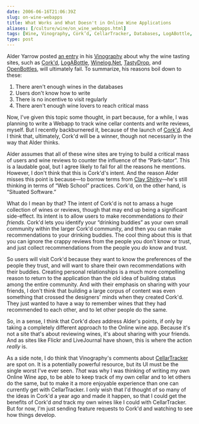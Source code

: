 ```yaml
--- 
date: 2006-06-16T21:06:39Z
slug: on-wine-webapps
title: What Works and What Doesn't in Online Wine Applications
aliases: [/culture/wine/on_wine_webapps.html]
tags: [Wine, Vinography, Cork’d, CellarTracker, Databases, LogABottle, Winelog, TastyDrop, OpenBottles]
type: post
---
```


Alder Yarrow posted [an entry] in his [Vinography] about why the wine tasting
sites, such as [Cork'd], [LogABottle], [Winelog.Net], [TastyDrop], and
[OpenBottles], will ultimately fail. To summarize, his reasons boil down to
these:

1.  There aren't enough wines in the databases
2.  Users don't know how to write
3.  There is no incentive to visit regularly
4.  There aren't enough wine lovers to reach critical mass

Now, I've given this topic some thought, in part because, for a while, I was
planning to write a Webapp to track wine cellar contents and write reviews,
myself. But I recently backburnered it, because of the launch of [Cork'd]. And I
think that, ultimately, Cork'd will be a winner, though not necessarily in the
way that Alder thinks.

Alder assumes that all of these wine sites are trying to build a critical mass
of users and wine reviews to counter the influence of the “Park-tator”. This is
a laudable goal, but I agree likely to fail for all the reasons he mentions.
However, I don't think that this is Cork'd's intent. And the reason Alder misses
this point is because—to borrow terms from [Clay Shirky]—he's still thinking in
terms of “Web School” practices. Cork'd, on the other hand, is “Situated
Software.”

What do I mean by that? The intent of Cork'd is not to amass a huge collection
of wines or reviews, though that may end up being a significant side-effect. Its
intent is to allow users to make recommendations *to their friends.* Cork'd lets
you identify your “drinking buddies” as your own small community within the
larger Cork'd community, and then you can make recommendations to your drinking
buddies. The cool thing about this is that you can ignore the crappy reviews
from the people you don't know or trust, and just collect recommendations from
the people you *do* know and trust.

So users will visit Cork'd because they want to know the preferences of the
people they trust, and will want to share their own recommendations with their
buddies. Creating personal relationships is a much more compelling reason to
return to the application than the old idea of building status among the entire
community. And with their emphasis on sharing with your friends, I don't think
that building a large corpus of content was even something that crossed the
designers' minds when they created Cork'd. They just wanted to have a way to
remember wines that they had recommended to each other, and to let other people
do the same.

So, in a sense, I think that Cork'd *does* address Alder's points, if only by
taking a completely different approach to the Online wine app. Because it's not
a site that's about reviewing wines, it's about sharing with your friends. And
as sites like Flickr and LiveJournal have shown, this is where the action
*really* is.

As a side note, I do think that Vinography's comments about [CellarTracker] are
spot on. It is a potentially powerful resource, but its UI must be the single
worst I've ever seen. *That* was why I was thinking of writing my own Online
Wine app, to be able to keep track of my own cellar and to let others do the
same, but to make it a more enjoyable experience than one can currently get with
CellarTracker. I only wish that I'd thought of so many of the ideas in Cork'd a
year ago and made it happen, so that I could get the benefits of Cork'd *and*
track my own wines like I could with CellarTracker. But for now, I'm just
sending feature requests to Cork'd and watching to see how things develop.

  [an entry]: http://www.vinography.com/archives/2006/06/why_community_tasting_note_sit.html
    "Why Community Tasting Note Sites Will Fail"
  [Vinography]: http://www.vinography.com/ "Vinography: A Wine Blog"
  [Cork'd]: http://www.corkd.com/
  [LogABottle]: http://logabottle.com/home/index.php
  [Winelog.Net]: http://www.winelog.net/
  [TastyDrop]: http://www.tastydrop.com/
  [OpenBottles]: http://www.openbottles.com/
  [Clay Shirky]: http://www.shirky.com/writings/situated_software.html
    "Clay Shirky: “Situated Software”"
  [CellarTracker]: http://cellartracker.com/ "CellarTracker"
